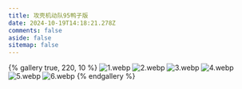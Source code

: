 ```yaml
---
title: 攻壳机动队95鸭子版
date: 2024-10-19T14:18:21.278Z
comments: false
aside: false
sitemap: false
---
```


{% gallery true, 220, 10 %}
![1.webp](https://cdn.jsdmirror.com/gh/bilibiliworld/picgo@main/pixpin/攻壳机动队95鸭子版/1.webp)
![2.webp](https://cdn.jsdmirror.com/gh/bilibiliworld/picgo@main/pixpin/攻壳机动队95鸭子版/2.webp)
![3.webp](https://cdn.jsdmirror.com/gh/bilibiliworld/picgo@main/pixpin/攻壳机动队95鸭子版/3.webp)
![4.webp](https://cdn.jsdmirror.com/gh/bilibiliworld/picgo@main/pixpin/攻壳机动队95鸭子版/4.webp)
![5.webp](https://cdn.jsdmirror.com/gh/bilibiliworld/picgo@main/pixpin/攻壳机动队95鸭子版/5.webp)
![6.webp](https://cdn.jsdmirror.com/gh/bilibiliworld/picgo@main/pixpin/攻壳机动队95鸭子版/6.webp)
{% endgallery %}
